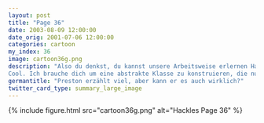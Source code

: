 ```yaml
---
layout: post
title: "Page 36"
date: 2003-08-09 12:00:00
date_orig: 2001-07-06 12:00:00
categories: cartoon
my_index: 36
image: cartoon36g.png
description: "Also du denkst, du kannst unsere Arbeitsweise erlernen Ha Ich kann alles mit meinen 133t h4x0ring ski11z coden!
Cool. Ich brauche dich um eine abstrakte Klasse zu konstruieren, die nummerierte Objekte mit Hilfe eines selbstordnenden Binärbaums zu speichern und zu suchen vermag Kannst du das tun Ich mag dich nicht preston hackles"
germantitle: "Preston erzählt viel, aber kann er es auch wirklich?"
twitter_card_type: summary_large_image
---
```


{% include figure.html src="cartoon36g.png" alt="Hackles Page 36"  %}
